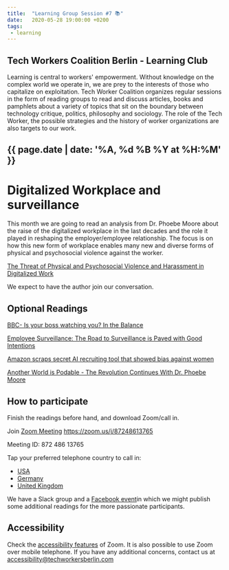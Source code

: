 ```yaml
---
title:  "Learning Group Session #7 📚"
date:   2020-05-28 19:00:00 +0200
tags:
 - learning
---
```


## Tech Workers Coalition Berlin - Learning Club
Learning is central to workers' empowerment. Without knowledge on the complex world we operate in, we are prey to the interests of those who capitalize on exploitation. Tech Worker Coalition organizes regular sessions in the form of reading groups to read and discuss articles, books and pamphlets about a variety of topics that sit on the boundary between technology critique, politics, philosophy and sociology. The role of the Tech Worker, the possible strategies and the history of worker organizations are also targets to our work.

## {{ page.date | date: '%A, %d %B %Y at %H:%M' }}

# Digitalized Workplace and surveillance

This month we are going to read an analysis from Dr. Phoebe Moore about the raise of the digitalized workplace in the last decades and the role it played in reshaping the employer/employee relationship. The focus is on how this new form of workplace enables many new and diverse forms of physical and psychosocial violence against the worker.

[The Threat of Physical and Psychosocial Violence and Harassment in Digitalized Work](http://www.ilo.org/wcmsp5/groups/public/---ed_dialogue/---actrav/documents/publication/wcms_617062.pdf)

We expect to have the author join our conversation.

## Optional Readings

[BBC- Is your boss watching you? In the Balance](https://www.bbc.co.uk/programmes/w3csy9v4)

[Employee Surveillance: The Road to Surveillance is Paved with Good Intentions](https://ssrn.com/abstract=3234382)

[Amazon scraps secret AI recruiting tool that showed bias against women](https://www.reuters.com/article/us-amazon-com-jobs-automation-insight/amazon-scraps-secret-ai-recruiting-tool-that-showed-bias-against-women-idUSKCN1MK08G)

[Another World is Podable - The Revolution Continues With Dr. Phoebe Moore](https://anchor.fm/peter-bloom/episodes/Episode-14-The-Revolution-Continues-With-Dr--Phoebe-Moore-edhfqv)

## How to participate

Finish the readings before hand, and download Zoom/call in.

Join [Zoom Meeting](https://zoom.us/j/87248613765) https://zoom.us/j/87248613765

Meeting ID: 872 486 13765

Tap your preferred telephone country to call in:
  - <a href="tel:+12532158782,,87248613765#">USA</a>
  - <a href="tel:+496950502596,,87248613765#">Germany</a>
  - <a href="tel:+442080806592,,87248613765#">United Kingdom</a>




We have a Slack group and a [Facebook event](https://www.facebook.com/events/244357443311736/)in which we might publish some additional readings for the more passionate participants.

## Accessibility

Check the [accessibility features](https://zoom.us/accessibility) of Zoom. It is also possible to use Zoom over mobile telephone. If you have any additional concerns, contact us at accessibility@techworkersberlin.com
